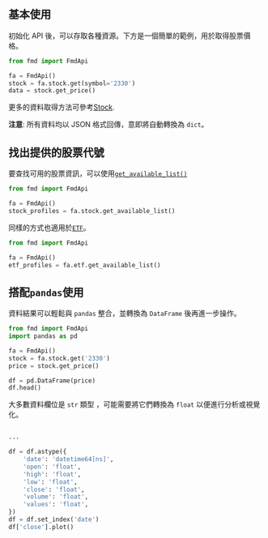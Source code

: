## 基本使用

初始化 API 後，可以存取各種資源。下方是一個簡單的範例，用於取得股票價格。
```python
from fmd import FmdApi

fa = FmdApi()
stock = fa.stock.get(symbol='2330')
data = stock.get_price()
```

更多的資料取得方法可參考[Stock](/reference/stock/#fmd.resources.stock.obj.Stock).

**注意**: 所有資料均以 JSON 格式回傳，意即將自動轉換為 `dict`。

## 找出提供的股票代號

要查找可用的股票資訊，可以使用[`get_available_list()`](/reference/stock/#fmd.resources.stock.obj.StockManager.get_available_list)

```python
from fmd import FmdApi

fa = FmdApi()
stock_profiles = fa.stock.get_available_list()
```

同樣的方式也適用於[`ETF`](/reference/etf)。

```python
from fmd import FmdApi

fa = FmdApi()
etf_profiles = fa.etf.get_available_list()
```

## 搭配`pandas`使用

資料結果可以輕鬆與 `pandas` 整合，並轉換為 `DataFrame` 後再進一步操作。
```python
from fmd import FmdApi
import pandas as pd

fa = FmdApi()
stock = fa.stock.get('2330')
price = stock.get_price()

df = pd.DataFrame(price)
df.head()
```

大多數資料欄位是 `str` 類型 ，可能需要將它們轉換為 `float` 以便進行分析或視覺化。

```python

...

df = df.astype({
    'date': 'datetime64[ns]',
    'open': 'float',
    'high': 'float',
    'low': 'float',
    'close': 'float',
    'volume': 'float',
    'values': 'float',
})
df = df.set_index('date')
df['close'].plot()
```
